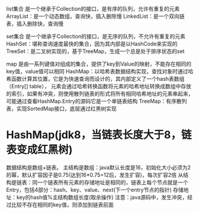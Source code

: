 list集合
是一个继承于Collection的接口，是有序的队列，允许有重复的元素
ArrayList：是一个动态数组，查询快，插入删除慢
LinkedList：是一个双向链表，插入删除快，查询慢

set集合
是一个继承于Collection的接口，是无序的队列，不允许有重复的元素
HashSet：堪称查询速度最快的集合，因为其内部是以HashCode来实现的
TreeSet：是二叉树实现的，基于TreeMap，生成一个总是处于排序状态的set

map
是由一系列键值对组成的集合，提供了key到Value的映射，不能存在相同的key值，value值可以相同
HashMap：以哈希表数据结构实现，查找对象时通过哈希函数计算其位置，它是为快速查询而设计的，其内部定义了一个hash表数组（Entry[] table），
元素会通过哈希转换函数将元素的哈希地址转换成数组中存放的索引，如果有冲突，则使用散列链表的形式将所有相同哈希地址的元素串起来，
可能通过查看HashMap.Entry的源码它是一个单链表结构
TreeMap：有序散列表，实现SortedMap接口，底层通过红黑树实现

HashMap(jdk8，当链表长度大于8，链表变成红黑树)
=====================================================================================================================
数据结构是数组+链表。
主结构是数组：java默认长度是16，初始化大小必须为2的幂，默认扩容因子是0.75(达到16*0.75=12后，发生扩容)，每次扩容2倍
从结构是链表：同一个链表所有元素的存储地址是相同的，链表上每个节点就是一个Entry，包括4部分：hash、key、value、next(下一个entry节点的指针)
存储地址：key的hash值%主结构数组长度(取余操作)
注意：java源码中，发生冲突，经过比较不存在相同的key值，则添加到链表前面
